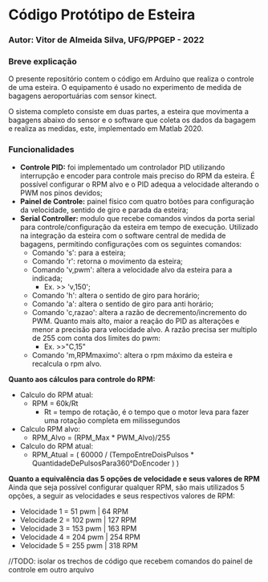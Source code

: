 
# Código Protótipo de Esteira

### Autor: Vitor de Almeida Silva, UFG/PPGEP - 2022

### Breve explicação

O presente repositório contem o código em Arduíno que realiza o controle de uma esteira. O equipamento é usado no experimento de medida de bagagens aeroportuárias com sensor kinect. 

O sistema completo consiste em duas partes, a esteira que movimenta a bagagens abaixo do sensor e o software que coleta os dados da bagagem e realiza as medidas, este, implementado em Matlab 2020.


### Funcionalidades
* **Controle PID:** foi implementado um controlador PID utilizando interrupção e encoder para controle mais preciso do RPM da esteira. É possível configurar o RPM alvo e o PID adequa a velocidade alterando o PWM nos pinos devidos;
* **Painel de Controle:** painel físico com quatro botões para configuração da velocidade, sentido de giro e parada da esteira;
* **Serial Controller:** modulo que recebe comandos vindos da porta serial para controle/configuração da esteira em tempo de execução. Utilizado na integração da esteira com o software central de medida de bagagens, permitindo configurações com os seguintes comandos:
	* Comando 's': para a esteira;
	* Comando 'r': retorna o movimento da esteira;
	* Comando 'v,pwm': altera a velocidade alvo da esteira para a indicada;
		* Ex. >> 'v,150';
	* Comando 'h': altera o sentido de giro para horário;
	* Comando 'a': altera o sentido de giro para anti horário;
	* Comando 'c,razao': altera a razão de decremento/incremento do PWM. Quanto mais alto, maior a reação do PID as alterações e menor a precisão para velocidade alvo. A razão precisa ser multiplo de 255 com conta dos limites do pwm:
		* Ex. >>"C,15"
	* Comando 'm,RPMmaximo': altera o rpm máximo da esteira e recalcula o rpm alvo.


**Quanto aos cálculos para controle do RPM:**

* Calculo do RPM atual:
	* RPM = 60k/Rt
	  * Rt = tempo de rotação, é o tempo que o motor leva para fazer uma rotação completa em milissegundos
* Calculo RPM alvo:
	* RPM_Alvo = (RPM_Max * PWM_Alvo)/255
* Calculo do RPM atual:
	* RPM_Atual = ( 60000 / (TempoEntreDoisPulsos * QuantidadeDePulsosPara360°DoEncoder ) )


**Quanto a equivalência das 5 opções de velocidade e seus valores de RPM**
Ainda que seja possível configurar qualquer RPM, são mais utilizados 5 opções, a seguir as velocidades e seus respectivos valores de RPM:
- Velocidade 1 = 51  pwm  | 64  RPM
- Velocidade 2 = 102 pwm  | 127 RPM
- Velocidade 3 = 153 pwm  | 163 RPM
- Velocidade 4 = 204 pwm  | 254 RPM
- Velocidade 5 = 255 pwm  | 318 RPM



//TODO:
isolar os trechos de código que recebem comandos do painel de controle em outro arquivo

